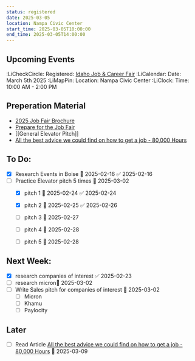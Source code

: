 ```yaml
---
status: registered
date: 2025-03-05
location: Nampa Civic Center
start_time: 2025-03-05T10:00:00
end_time: 2025-03-05T14:00:00
---
```



## Upcoming Events
:LiCheckCircle: Registered: [Idaho Job & Career Fair](https://www.iblevents.com/idaho-job-career-fair)
:LiCalendar: Date: March 5th 2025
:LiMapPin: Location: Nampa Civic Center
:LiClock: Time: 10:00 AM - 2:00 PM

## Preperation Material
- [2025 Job Fair Brochure](https://www.iblevents.com/sites/default/files/media/2025-01/2025_Job_Fair_Brochure_010825.pdf)
- [Prepare for the Job Fair](https://www.iblevents.com/sites/default/files/media/2020-08/Preparing%20for%20the%20Job%20Fair.pdf)
- [[General Elevator Pitch]]
- [All the best advice we could find on how to get a job - 80,000 Hours](https://80000hours.org/career-guide/how-to-get-a-job/?source=email&uni_id=0&utm_source=80%2C000+Hours+mailing+list&utm_campaign=064dc448ad-EMAIL_CAMPAIGN_2025_02_13_04_31&utm_medium=email&utm_term=0_43bc1ae55c-7594b6a3a6-355161888)

## To Do:
- [x] Research Events in Boise 📅 2025-02-16 ✅ 2025-02-16
- [ ] Practice Elevator pitch 5 times 📅 2025-03-02
	- [x] pitch 1 📅 2025-02-24 ✅ 2025-02-24
	- [x] pitch 2 📅 2025-02-25 ✅ 2025-02-26
	- [ ] pitch 3 📅 2025-02-27
	- [ ] pitch 4 📅 2025-02-28
	- [ ] pitch 5 📅 2025-02-28


## Next Week:
- [x] research companies of interest ✅ 2025-02-23
- [ ] research micron📅 2025-03-02
- [ ] Write Sales pitch for companies of interest 📅  2025-03-02
	- [ ] Micron
	- [ ] Khamu
	- [ ] Paylocity

## Later
- [ ] Read Article [All the best advice we could find on how to get a job - 80,000 Hours](https://80000hours.org/career-guide/how-to-get-a-job/?source=email&uni_id=0&utm_source=80%2C000+Hours+mailing+list&utm_campaign=064dc448ad-EMAIL_CAMPAIGN_2025_02_13_04_31&utm_medium=email&utm_term=0_43bc1ae55c-7594b6a3a6-355161888) 📅 2025-03-09
